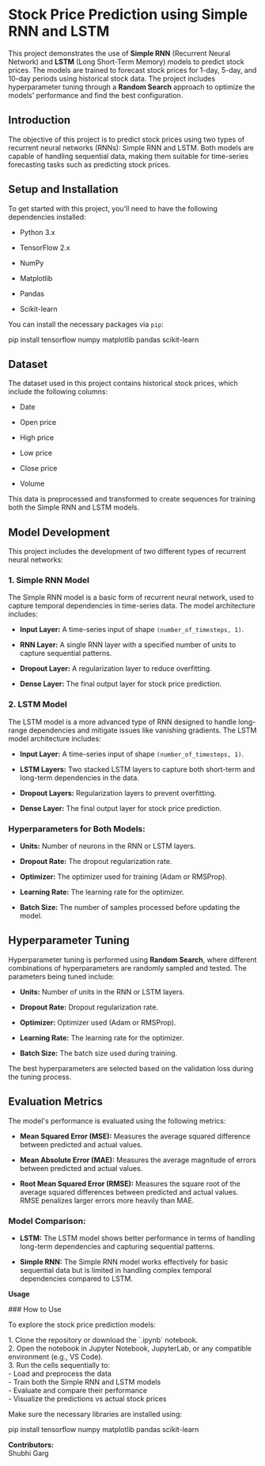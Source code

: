 # **Stock Price Prediction using Simple RNN and LSTM**

This project demonstrates the use of **Simple RNN** (Recurrent Neural Network) and **LSTM** (Long Short-Term Memory) models to predict stock prices. The models are trained to forecast stock prices for 1-day, 5-day, and 10-day periods using historical stock data. The project includes hyperparameter tuning through a **Random Search** approach to optimize the models' performance and find the best configuration.

## **Introduction**

The objective of this project is to predict stock prices using two types of recurrent neural networks (RNNs): Simple RNN and LSTM. Both models are capable of handling sequential data, making them suitable for time-series forecasting tasks such as predicting stock prices.

## **Setup and Installation**

To get started with this project, you'll need to have the following dependencies installed:

* Python 3.x

* TensorFlow 2.x

* NumPy

* Matplotlib

* Pandas

* Scikit-learn

You can install the necessary packages via `pip`:

pip install tensorflow numpy matplotlib pandas scikit-learn

## **Dataset**

The dataset used in this project contains historical stock prices, which include the following columns:

* Date

* Open price

* High price

* Low price

* Close price

* Volume

This data is preprocessed and transformed to create sequences for training both the Simple RNN and LSTM models.

## **Model Development**

This project includes the development of two different types of recurrent neural networks:

### **1\. Simple RNN Model**

The Simple RNN model is a basic form of recurrent neural network, used to capture temporal dependencies in time-series data. The model architecture includes:

* **Input Layer:** A time-series input of shape `(number_of_timesteps, 1)`.

* **RNN Layer:** A single RNN layer with a specified number of units to capture sequential patterns.

* **Dropout Layer:** A regularization layer to reduce overfitting.

* **Dense Layer:** The final output layer for stock price prediction.

### **2\. LSTM Model**

The LSTM model is a more advanced type of RNN designed to handle long-range dependencies and mitigate issues like vanishing gradients. The LSTM model architecture includes:

* **Input Layer:** A time-series input of shape `(number_of_timesteps, 1)`.

* **LSTM Layers:** Two stacked LSTM layers to capture both short-term and long-term dependencies in the data.

* **Dropout Layers:** Regularization layers to prevent overfitting.

* **Dense Layer:** The final output layer for stock price prediction.

### **Hyperparameters for Both Models:**

* **Units:** Number of neurons in the RNN or LSTM layers.

* **Dropout Rate:** The dropout regularization rate.

* **Optimizer:** The optimizer used for training (Adam or RMSProp).

* **Learning Rate:** The learning rate for the optimizer.

* **Batch Size:** The number of samples processed before updating the model.

## **Hyperparameter Tuning**

Hyperparameter tuning is performed using **Random Search**, where different combinations of hyperparameters are randomly sampled and tested. The parameters being tuned include:

* **Units:** Number of units in the RNN or LSTM layers.

* **Dropout Rate:** Dropout regularization rate.

* **Optimizer:** Optimizer used (Adam or RMSProp).

* **Learning Rate:** The learning rate for the optimizer.

* **Batch Size:** The batch size used during training.

The best hyperparameters are selected based on the validation loss during the tuning process.

## **Evaluation Metrics**

The model's performance is evaluated using the following metrics:

* **Mean Squared Error (MSE):** Measures the average squared difference between predicted and actual values.

* **Mean Absolute Error (MAE):** Measures the average magnitude of errors between predicted and actual values.

* **Root Mean Squared Error (RMSE):** Measures the square root of the average squared differences between predicted and actual values. RMSE penalizes larger errors more heavily than MAE.

### 

### **Model Comparison:**

* **LSTM:** The LSTM model shows better performance in terms of handling long-term dependencies and capturing sequential patterns.

* **Simple RNN:** The Simple RNN model works effectively for basic sequential data but is limited in handling complex temporal dependencies compared to LSTM.

**Usage**

\#\#\# How to Use

To explore the stock price prediction models:

1\. Clone the repository or download the \`.ipynb\` notebook.  
2\. Open the notebook in Jupyter Notebook, JupyterLab, or any compatible environment (e.g., VS Code).  
3\. Run the cells sequentially to:  
   \- Load and preprocess the data  
   \- Train both the Simple RNN and LSTM models  
   \- Evaluate and compare their performance  
   \- Visualize the predictions vs actual stock prices

Make sure the necessary libraries are installed using:

pip install tensorflow numpy matplotlib pandas scikit-learn

**Contributors:**  
Shubhi Garg